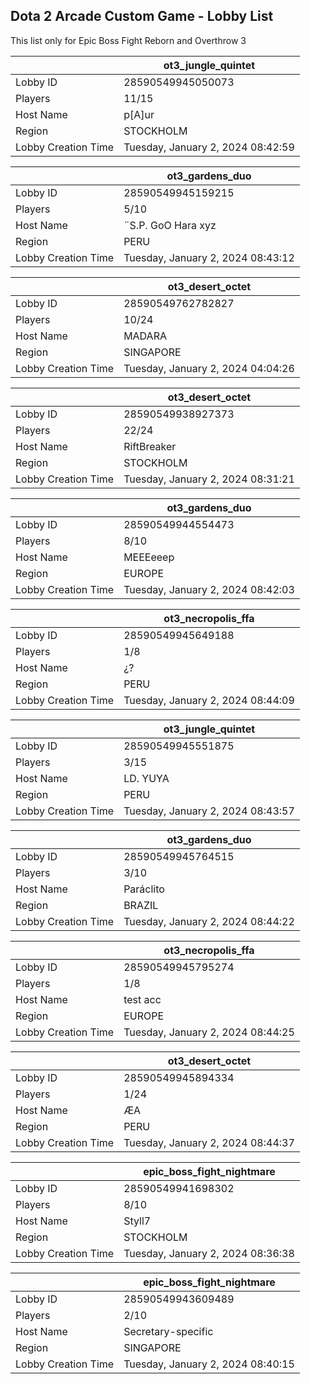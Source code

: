 ## Dota 2 Arcade Custom Game - Lobby List

This list only for Epic Boss Fight Reborn and Overthrow 3

|  | ot3_jungle_quintet |
| ------ | ------ |
| Lobby ID | 28590549945050073 |
| Players | 11/15 |
| Host Name | p[A]ur |
| Region | STOCKHOLM |
| Lobby Creation Time | Tuesday, January 2, 2024 08:42:59 |


|  | ot3_gardens_duo |
| ------ | ------ |
| Lobby ID | 28590549945159215 |
| Players | 5/10 |
| Host Name | ¨S.P. GoO Hara xyz |
| Region | PERU |
| Lobby Creation Time | Tuesday, January 2, 2024 08:43:12 |


|  | ot3_desert_octet |
| ------ | ------ |
| Lobby ID | 28590549762782827 |
| Players | 10/24 |
| Host Name | MADARA |
| Region | SINGAPORE |
| Lobby Creation Time | Tuesday, January 2, 2024 04:04:26 |


|  | ot3_desert_octet |
| ------ | ------ |
| Lobby ID | 28590549938927373 |
| Players | 22/24 |
| Host Name | RiftBreaker |
| Region | STOCKHOLM |
| Lobby Creation Time | Tuesday, January 2, 2024 08:31:21 |


|  | ot3_gardens_duo |
| ------ | ------ |
| Lobby ID | 28590549944554473 |
| Players | 8/10 |
| Host Name | MEEEeeep |
| Region | EUROPE |
| Lobby Creation Time | Tuesday, January 2, 2024 08:42:03 |


|  | ot3_necropolis_ffa |
| ------ | ------ |
| Lobby ID | 28590549945649188 |
| Players | 1/8 |
| Host Name | ¿? |
| Region | PERU |
| Lobby Creation Time | Tuesday, January 2, 2024 08:44:09 |


|  | ot3_jungle_quintet |
| ------ | ------ |
| Lobby ID | 28590549945551875 |
| Players | 3/15 |
| Host Name | LD. YUYA |
| Region | PERU |
| Lobby Creation Time | Tuesday, January 2, 2024 08:43:57 |


|  | ot3_gardens_duo |
| ------ | ------ |
| Lobby ID | 28590549945764515 |
| Players | 3/10 |
| Host Name | Paráclito |
| Region | BRAZIL |
| Lobby Creation Time | Tuesday, January 2, 2024 08:44:22 |


|  | ot3_necropolis_ffa |
| ------ | ------ |
| Lobby ID | 28590549945795274 |
| Players | 1/8 |
| Host Name | test acc |
| Region | EUROPE |
| Lobby Creation Time | Tuesday, January 2, 2024 08:44:25 |


|  | ot3_desert_octet |
| ------ | ------ |
| Lobby ID | 28590549945894334 |
| Players | 1/24 |
| Host Name | ÆA |
| Region | PERU |
| Lobby Creation Time | Tuesday, January 2, 2024 08:44:37 |


|  | epic_boss_fight_nightmare |
| ------ | ------ |
| Lobby ID | 28590549941698302 |
| Players | 8/10 |
| Host Name | Styll7 |
| Region | STOCKHOLM |
| Lobby Creation Time | Tuesday, January 2, 2024 08:36:38 |


|  | epic_boss_fight_nightmare |
| ------ | ------ |
| Lobby ID | 28590549943609489 |
| Players | 2/10 |
| Host Name | Secretary-specific |
| Region | SINGAPORE |
| Lobby Creation Time | Tuesday, January 2, 2024 08:40:15 |


